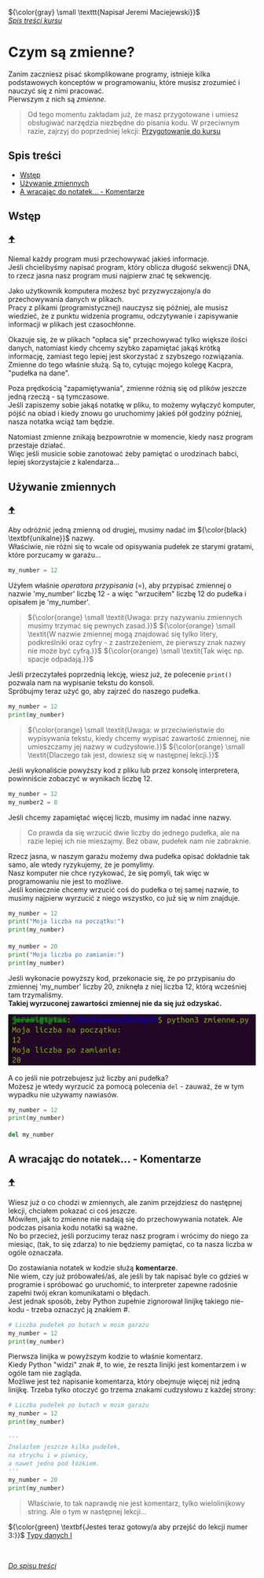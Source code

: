 ${\color{gray} \small \texttt{Napisał Jeremi Maciejewski}}$
<br/>*[Spis treści kursu](<../README.md#spis-treści>)*

# Czym są zmienne?

Zanim zaczniesz pisać skomplikowane programy, istnieje kilka podstawowych konceptów w programowaniu, które musisz zrozumieć i nauczyć się z nimi pracować.
<br/>Pierwszym z nich są *zmienne*.

> Od tego momentu zakładam już, że masz przygotowane i umiesz obsługiwać narzędzia niezbędne do pisania kodu. W przeciwnym razie, zajrzyj do poprzedniej lekcji: [Przygotowanie do kursu](<1 Przygotowanie do kursu.md>)

## Spis treści
- [Wstęp](#wstęp)
- [Używanie zmiennych](#używanie-zmiennych)
- [A wracając do notatek... - Komentarze](#a-wracając-do-notatek---komentarze)

## Wstęp
### [🠉](#spis-treści)
Niemal każdy program musi przechowywać jakieś informacje.
<br/>Jeśli chcielibyśmy napisać program, który oblicza długość sekwencji DNA, to rzecz jasna nasz program musi najpierw znać tę sekwencję.

Jako użytkownik komputera możesz być przyzwyczajony/a do przechowywania danych w plikach.
<br/>Pracy z plikami (programistycznej) nauczysz się później, ale musisz wiedzieć, że z punktu widzenia programu, odczytywanie i zapisywanie informacji w plikach jest czasochłonne.

Okazuje się, że w plikach "opłaca się" przechowywać tylko większe ilości danych, natomiast kiedy chcemy szybko zapamiętać jakąś krótką informację, zamiast tego lepiej jest skorzystać z szybszego rozwiązania.
<br/>Zmienne do tego właśnie służą. Są to, cytując mojego kolegę Kacpra, "pudełka na dane".

Poza prędkością "zapamiętywania", zmienne różnią się od plików jeszcze jedną rzeczą - są tymczasowe.
<br/>Jeśli zapiszemy sobie jakąś notatkę w pliku, to możemy wyłączyć komputer, pójść na obiad i kiedy znowu go uruchomimy jakieś pół godziny później, nasza notatka wciąż tam będzie.

Natomiast zmienne znikają bezpowrotnie w momencie, kiedy nasz program przestaje działać.
<br/>Więc jeśli musicie sobie zanotować żeby pamiętać o urodzinach babci, lepiej skorzystajcie z kalendarza...

## Używanie zmiennych
### [🠉](#spis-treści)
Aby odróżnić jedną zmienną od drugiej, musimy nadać im ${\color{black} \textbf{unikalne}}$ nazwy.
<br/>Właściwie, nie różni się to wcale od opisywania pudełek ze starymi gratami, które porzucamy w garażu...

```py
my_number = 12
```

Użyłem właśnie *operatora przypisania* (=), aby przypisać zmiennej o nazwie 'my_number' liczbę 12 - a więc "wrzuciłem" liczbę 12 do pudełka i opisałem je 'my_number'.

> ${\color{orange} \small \textit{Uwaga: przy nazywaniu zmiennych musimy trzymać się pewnych zasad.}}$
> ${\color{orange} \small \textit{W nazwie zmiennej mogą znajdować się tylko litery, podkreślniki oraz cyfry - z zastrzeżeniem, że pierwszy znak nazwy nie może być cyfrą.}}$
> ${\color{orange} \small \textit{Tak więc np. spacje odpadają.}}$

Jeśli przeczytałeś poprzednią lekcję, wiesz już, że polecenie `print()` pozwala nam na wypisanie tekstu do konsoli.
<br/>Spróbujmy teraz użyć go, aby zajrzeć do naszego pudełka.

```py
my_number = 12
print(my_number)
```
> ${\color{orange} \small \textit{Uwaga: w przeciwieństwie do wypisywania tekstu, kiedy chcemy wypisać zawartość zmiennej, nie umieszczamy jej nazwy w cudzysłowie.}}$
> ${\color{orange} \small \textit{Dlaczego tak jest, dowiesz się w następnej lekcji.}}$

Jeśli wykonaliście powyższy kod z pliku lub przez konsolę interpretera, powinniście zobaczyć w wynikach liczbę 12.

```py
my_number = 12
my_number2 = 8
```

Jeśli chcemy zapamiętać więcej liczb, musimy im nadać inne nazwy.
> Co prawda da się wrzucić dwie liczby do jednego pudełka, ale na razie lepiej ich nie mieszajmy. Bez obaw, pudełek nam nie zabraknie.

Rzecz jasna, w naszym garażu możemy dwa pudełka opisać dokładnie tak samo, ale wtedy ryzykujemy, że je pomylimy.
<br/>Nasz komputer nie chce ryzykować, że się pomyli, tak więc w programowaniu nie jest to możliwe.
<br/>Jeśli koniecznie chcemy wrzucić coś do pudełka o tej samej nazwie, to musimy najpierw wyrzucić z niego wszystko, co już się w nim znajduje.

```py
my_number = 12
print("Moja liczba na początku:")
print(my_number)

my_number = 20
print("Moja liczba po zamianie:")
print(my_number)
```

Jeśli wykonacie powyższy kod, przekonacie się, że po przypisaniu do zmiennej 'my_number' liczby 20, zniknęła z niej liczba 12, którą wcześniej tam trzymaliśmy.
<br/>**Takiej wyrzuconej zawartości zmiennej nie da się już odzyskać.**

*![Tu powinien być obraz, ale coś poszło nie tak...](./Assets/Zmienne/Zmienne.png)*

A co jeśli nie potrzebujesz już liczby ani pudełka?
<br/>Możesz je wtedy wyrzucić za pomocą polecenia `del` - zauważ, że w tym wypadku nie używamy nawiasów.

```py
my_number = 12
print(my_number)

del my_number
```

## A wracając do notatek... - Komentarze
### [🠉](#spis-treści)
Wiesz już o co chodzi w zmiennych, ale zanim przejdziesz do następnej lekcji, chciałem pokazać ci coś jeszcze.
<br/>Mówiłem, jak to zmienne nie nadają się do przechowywania notatek. Ale podczas pisania kodu notatki są ważne.
<br/>No bo przecież, jeśli porzucimy teraz nasz program i wrócimy do niego za miesiąc, (tak, to się zdarza) to nie będziemy pamiętać, co ta nasza liczba w ogóle oznaczała.

Do zostawiania notatek w kodzie służą **komentarze**.
<br/>Nie wiem, czy już próbowałeś/aś, ale jeśli by tak napisać byle co gdzieś w programie i spróbować go uruchomić, to interpreter zapewne radośnie zapełni twój ekran komunikatami o błędach.
<br/>Jest jednak sposób, żeby Python zupełnie zignorował linijkę takiego nie-kodu - trzeba oznaczyć ją znakiem #.

```py
# Liczba pudełek po butach w moim garażu
my_number = 12
print(my_number)
```

Pierwsza linijka w powyższym kodzie to właśnie komentarz.
<br/>Kiedy Python "widzi" znak #, to wie, że reszta linijki jest komentarzem i w ogóle tam nie zagląda.
<br/>Możliwe jest też napisanie komentarza, który obejmuje więcej niż jedną linijkę. Trzeba tylko otoczyć go trzema znakami cudzysłowu z każdej strony:

```py
# Liczba pudełek po butach w moim garażu
my_number = 12
print(my_number)

'''
Znalazłem jeszcze kilka pudełek,
na strychu i w piwnicy,
a nawet jedno pod łóżkiem.
'''
my_number = 20
print(my_number)
```

> Właściwie, to tak naprawdę nie jest komentarz, tylko wielolinijkowy string. Ale o tym w następnej lekcji...

${\color{green} \textbf{Jesteś teraz gotowy/a aby przejść do lekcji numer 3:}}$ [Typy danych I](<./3 Typy danych I.md>)

<br/>

*[Do spisu treści](#spis-treści)*